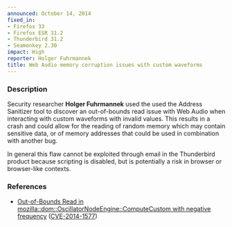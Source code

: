 ```yaml
---
announced: October 14, 2014
fixed_in:
- Firefox 33
- Firefox ESR 31.2
- Thunderbird 31.2
- Seamonkey 2.30
impact: High
reporter: Holger Fuhrmannek
title: Web Audio memory corruption issues with custom waveforms
---
```


<h3>Description</h3>

<p>Security researcher <strong>Holger Fuhrmannek</strong> used the used the
Address Sanitizer tool to discover an out-of-bounds read issue with Web Audio
when interacting with custom waveforms with invalid values. This results in a
crash and could allow for the reading of random memory which may contain
sensitive data, or of memory addresses that could be used in combination with
another bug.
</p>

<p class="note">In general this flaw cannot be exploited through email in the
Thunderbird product because scripting is disabled, but is potentially a risk in
browser or browser-like contexts.</p>

<h3>References</h3>

<ul>
  <li><a href="https://bugzilla.mozilla.org/show_bug.cgi?id=1012609">
       Out-of-Bounds Read in mozilla::dom::OscillatorNodeEngine::ComputeCustom
with negative frequency</a> (<a href="http://cve.mitre.org/cgi-bin/cvename.cgi?name=CVE-2014-1577" class="ex-ref">CVE-2014-1577</a>)</li>
</ul>



